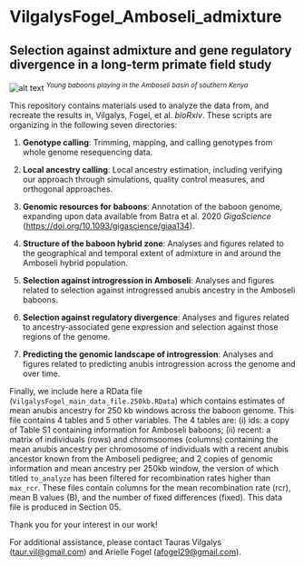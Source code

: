 # VilgalysFogel_Amboseli_admixture
## Selection against admixture and gene regulatory divergence in a long-term primate field study

![alt text](https://github.com/TaurVil/VilgalysFogel_Amboseli_admixture/blob/main/baboon.jpg?raw=true)
<sup>*Young baboons playing in the Amboseli basin of southern Kenya*</sup>

This repository contains materials used to analyze the data from, and recreate the results in, Vilgalys, Fogel, et al. *bioRxiv*. These scripts are organizing in the following seven directories: 

1. **Genotype calling**: Trimming, mapping, and calling genotypes from whole genome resequencing data.

2. **Local ancestry calling**: Local ancestry estimation, including verifying our approach through simulations, quality control measures, and orthogonal approaches. 

3. **Genomic resources for baboons**: Annotation of the baboon genome, expanding upon data available from Batra et al. 2020 *GigaScience* (https://doi.org/10.1093/gigascience/giaa134). 

4. **Structure of the baboon hybrid zone**: Analyses and figures related to the geographical and temporal extent of admixture in and around the Amboseli hybrid population.

5. **Selection against introgression in Amboseli**: Analyses and figures related to selection against introgressed anubis ancestry in the Amboseli baboons. 

6. **Selection against regulatory divergence**: Analyses and figures related to ancestry-associated gene expression and selection against those regions of the genome.  

7. **Predicting the genomic landscape of introgression**: Analyses and figures related to predicting anubis introgression across the genome and over time. 

Finally, we include here a RData file (`VilgalysFogel_main_data_file.250kb.RData`) which contains estimates of mean anubis ancestry for 250 kb windows across the baboon genome. This file contains 4 tables and 5 other variables. The 4 tables are: (i) ids: a copy of Table S1 containing information for Amboseli baboons; (ii) recent: a matrix of individuals (rows) and chromsoomes (columns) containing the mean anubis ancestry per chromosome of individuals with a recent anubis ancestor known from the Amboseli pedigree; and 2 copies of genomic information and mean ancestry per 250kb window, the version of which titled `to_analyze` has been filtered for recombination rates higher than `max_rcr`. These files contain columns for the mean recombination rate (rcr), mean B values (B), and the number of fixed differences (fixed). This data file is produced in Section 05. 

Thank you for your interest in our work!

For additional assistance, please contact Tauras Vilgalys (taur.vil@gmail.com) and Arielle Fogel (afogel29@gmail.com). 
